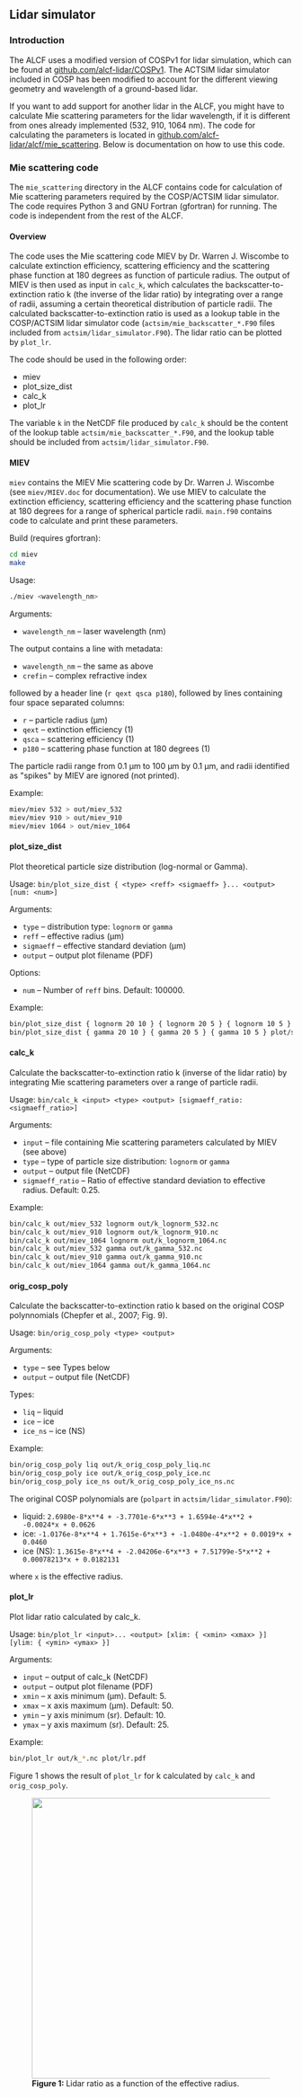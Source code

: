 ## Lidar simulator

### Introduction

The ALCF uses a modified version of COSPv1 for lidar simulation, which can
be found at [github.com/alcf-lidar/COSPv1](https://github.com/alcf-lidar/COSPv1).
The ACTSIM lidar simulator included in COSP has been modified to account
for the different viewing geometry and wavelength of a ground-based lidar.

If you want to add support for another lidar in the ALCF, you might have to
calculate Mie scattering parameters for the lidar wavelength, if it
is different from ones already implemented (532, 910, 1064 nm).
The code for calculating the parameters is located in
[github.com/alcf-lidar/alcf/mie_scattering](https://github.com/alcf-lidar/alcf/tree/master/mie_scattering).
Below is documentation on how to use this code.

### Mie scattering code

The `mie_scattering` directory in the ALCF contains code for calculation of Mie
scattering parameters required by the COSP/ACTSIM lidar simulator.
The code requires Python 3 and GNU Fortran (gfortran) for running.
The code is independent from the rest of the ALCF.

#### Overview

The code uses the Mie scattering code MIEV by Dr. Warren J. Wiscombe to
calculate extinction efficiency, scattering efficiency and the scattering phase
function
at 180 degrees as function of particule radius. The output of MIEV is then
used as input in `calc_k`, which calculates the backscatter-to-extinction
ratio k (the inverse of the lidar ratio) by integrating over a range
of radii, assuming a certain theoretical distribution of particle radii.
The calculated backscatter-to-extinction ratio is used as a lookup table
in the COSP/ACTSIM lidar simulator code (`actsim/mie_backscatter_*.F90` files
included from `actsim/lidar_simulator.F90`). The lidar ratio can be plotted by
`plot_lr`.

The code should be used in the following order:

- miev
- plot_size_dist
- calc_k
- plot_lr

The variable `k` in the NetCDF file produced by `calc_k` should be the content
of the lookup table `actsim/mie_backscatter_*.F90`, and the lookup table
should be included from `actsim/lidar_simulator.F90`.

#### MIEV

`miev` contains the MIEV Mie scattering code by Dr. Warren J. Wiscombe
(see `miev/MIEV.doc` for documentation). We use MIEV to calculate the
extinction efficiency, scattering efficiency and the scattering phase function
at 180 degrees for a range of spherical particle radii. `main.f90` contains code
to calculate and print these parameters.

Build (requires gfortran):

```sh
cd miev
make
```

Usage:

```sh
./miev <wavelength_nm>
```

Arguments:

- `wavelength_nm` – laser wavelength (nm)

The output contains a line with metadata:

- `wavelength_nm` – the same as above
- `crefin` – complex refractive index

followed by a header line (`r qext qsca p180`), followed by lines containing
four space separated columns:

- `r` – particle radius (μm)
- `qext` – extinction efficiency (1)
- `qsca` – scattering efficiency (1)
- `p180` – scattering phase function at 180 degrees (1)

The particle radii range from 0.1 μm to 100 μm by 0.1 μm, and radii
identified as "spikes" by MIEV are ignored (not printed).

Example:

```sh
miev/miev 532 > out/miev_532
miev/miev 910 > out/miev_910
miev/miev 1064 > out/miev_1064
```

#### plot_size_dist

Plot theoretical particle size distribution (log-normal or Gamma).

Usage: `bin/plot_size_dist { <type> <reff> <sigmaeff> }... <output> [num: <num>]`

Arguments:

- `type` – distribution type: `lognorm` or `gamma`
- `reff` – effective radius (μm)
- `sigmaeff` – effective standard deviation (μm)
- `output` – output plot filename (PDF)

Options:

- `num` – Number of `reff` bins. Default: 100000.

Example:

```sh
bin/plot_size_dist { lognorm 20 10 } { lognorm 20 5 } { lognorm 10 5 } plot/size_dist_lognorm.pdf
bin/plot_size_dist { gamma 20 10 } { gamma 20 5 } { gamma 10 5 } plot/size_dist_gamma.pdf
```

#### calc_k

Calculate the backscatter-to-extinction ratio k (inverse of the lidar ratio)
by integrating Mie scattering parameters over a range of particle radii.

Usage: `bin/calc_k <input> <type> <output> [sigmaeff_ratio: <sigmaeff_ratio>]`

Arguments:

- `input` – file containing Mie scattering parameters calculated by
    MIEV (see above)
- `type` – type of particle size distribution: `lognorm` or `gamma`
- `output` – output file (NetCDF)
- `sigmaeff_ratio` – Ratio of effective standard deviation to effective radius.
    Default: 0.25.

Example:

```sh
bin/calc_k out/miev_532 lognorm out/k_lognorm_532.nc
bin/calc_k out/miev_910 lognorm out/k_lognorm_910.nc
bin/calc_k out/miev_1064 lognorm out/k_lognorm_1064.nc
bin/calc_k out/miev_532 gamma out/k_gamma_532.nc
bin/calc_k out/miev_910 gamma out/k_gamma_910.nc
bin/calc_k out/miev_1064 gamma out/k_gamma_1064.nc
```

#### orig_cosp_poly

Calculate the backscatter-to-extinction ratio k based on the original COSP
polynnomials (Chepfer et al., 2007; Fig. 9).

Usage: `bin/orig_cosp_poly <type> <output>`

Arguments:

- `type` – see Types below
- `output` – output file (NetCDF)

Types:

- `liq` – liquid
- `ice` – ice
- `ice_ns` – ice (NS)

Example:

```sh
bin/orig_cosp_poly liq out/k_orig_cosp_poly_liq.nc
bin/orig_cosp_poly ice out/k_orig_cosp_poly_ice.nc
bin/orig_cosp_poly ice_ns out/k_orig_cosp_poly_ice_ns.nc
```

The original COSP polynomials are (`polpart` in `actsim/lidar_simulator.F90`):

- liquid: `2.6980e-8*x**4 + -3.7701e-6*x**3 + 1.6594e-4*x**2 + -0.0024*x + 0.0626`
- ice: `-1.0176e-8*x**4 + 1.7615e-6*x**3 + -1.0480e-4*x**2 + 0.0019*x + 0.0460`
- ice (NS): `1.3615e-8*x**4 + -2.04206e-6*x**3 + 7.51799e-5*x**2 + 0.00078213*x + 0.0182131`

where `x` is the effective radius.

#### plot_lr

Plot lidar ratio calculated by calc_k.

Usage: `bin/plot_lr <input>... <output> [xlim: { <xmin> <xmax> }] [ylim: { <ymin> <ymax> }]`

Arguments:

- `input` – output of calc_k (NetCDF)
- `output` – output plot filename (PDF)
- `xmin` – x axis minimum (μm). Default: 5.
- `xmax` – x axis maximum (μm). Default: 50.
- `ymin` – y axis minimum (sr). Default: 10.
- `ymax` – y axis maximum (sr). Default: 25.

Example:

```sh
bin/plot_lr out/k_*.nc plot/lr.pdf
```

Figure 1 shows the result of `plot_lr` for k calculated by
`calc_k` and `orig_cosp_poly`.

<figure><a href="lr.png"><img src="lr.png" width="500" /></a><figcaption><strong>Figure 1: </strong>Lidar ratio as a function of the effective radius.</figcaption></figure>
